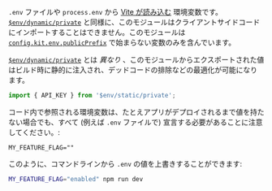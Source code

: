 `.env` ファイルや `process.env` から [Vite が読み込む](https://vitejs.dev/guide/env-and-mode.html#env-files) 環境変数です。[`$env/dynamic/private`](https://kit.svelte.jp/docs/modules#$env-dynamic-private) と同様に、このモジュールはクライアントサイドコードにインポートすることはできません。このモジュールは [`config.kit.env.publicPrefix`](https://kit.svelte.jp/docs/configuration#env) で始まらない変数のみを含んでいます。

[`$env/dynamic/private`](https://kit.svelte.jp/docs/modules#$env-dynamic-private) とは _異なり_ 、このモジュールからエクスポートされた値はビルド時に静的に注入され、デッドコードの排除などの最適化が可能になります。

```ts
import { API_KEY } from '$env/static/private';
```

コード内で参照される環境変数は、たとえアプリがデプロイされるまで値を持たない場合でも、すべて (例えば `.env` ファイルで) 宣言する必要があることに注意してください。:

```
MY_FEATURE_FLAG=""
```

このように、コマンドラインから `.env` の値を上書きすることができます:

```bash
MY_FEATURE_FLAG="enabled" npm run dev
```

